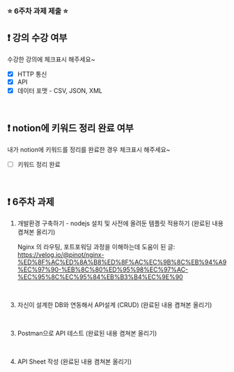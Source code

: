 ### ⭐️ 6주차 과제 제출 ⭐️

## ❗️ 강의 수강 여부
수강한 강의에 체크표시 해주세요~

- [x] HTTP 통신
- [x] API
- [x] 데이터 포맷 - CSV, JSON, XML

<br>

## ❗️ notion에 키워드 정리 완료 여부
내가 notion에 키워드를 정리를 완료한 경우 체크표시 해주세요~

- [ ] 키워드 정리 완료

<br>

## ❗️ 6주차 과제
1. 개발환경 구축하기 - nodejs 설치 및 사전에 올려둔 템플릿 적용하기
   (완료된 내용 켬쳐본 올리기)

   Nginx 의 라우팅, 포트포워딩 과정을 이해하는데 도움이 된 글:  
   https://velog.io/@pinot/nginx-%ED%8F%AC%ED%8A%B8%ED%8F%AC%EC%9B%8C%EB%94%A9%EC%97%90-%EB%8C%80%ED%95%98%EC%97%AC-%EC%95%8C%EC%95%84%EB%B3%B4%EC%9E%90
   
<br/>

3. 자신이 설계한 DB와 연동해서 API설계 (CRUD)
   (완료된 내용 켬쳐본 올리기)

<br/>

3. Postman으로 API 테스트
   (완료된 내용 켬쳐본 올리기)

<br/>

4. API Sheet 작성
   (완료된 내용 켬쳐본 올리기)
  

<br/>



